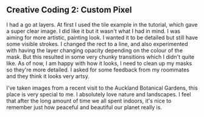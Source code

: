 ## Creative Coding 2: Custom Pixel

I had a go at layers. At first I used the tile example in the tutorial, which gave a super clear image. I did like it but it wasn't what I had in mind. I was aiming for more artistic, painting look. I wanted it to be detailed but still have some visible strokes. I changed the rect to a line, and also experimented with having the layer changing opacity depending on the colour of the mask. But this resulted in some very chunky transitions which I didn't quite like.
As of now, I am happy with how it looks, I need to clean up my masks so they're more detailed. I asked for some feedback from my roommates and they think it looks very artsy. 

I've taken images from a recent visit to the Auckland Botanical Gardens, this place is very special to me. I absolutely love nature and landscapes. I feel that after the long amount of time we all spent indoors, it's nice to remember just how peaceful and beautiful our planet really is.
